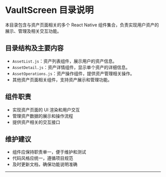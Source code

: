 # VaultScreen 目录说明

本目录包含与资产页面相关的多个 React Native 组件集合，负责实现用户资产的展示、管理及相关交互功能。

## 目录结构及主要内容

- `AssetList.js`：资产列表组件，展示用户的资产信息。
- `AssetDetail.js`：资产详情组件，显示单个资产的详细信息。
- `AssetOperations.js`：资产操作组件，提供资产管理相关操作。
- 其他资产页面相关组件，支持资产展示和管理功能。

## 组件职责

- 实现资产页面的 UI 渲染和用户交互
- 管理资产数据的展示和操作流程
- 提供资产相关的交互接口

## 维护建议

- 组件应保持职责单一，便于维护和测试
- 代码风格应统一，遵循项目规范
- 及时更新文档，确保功能说明准确

---
